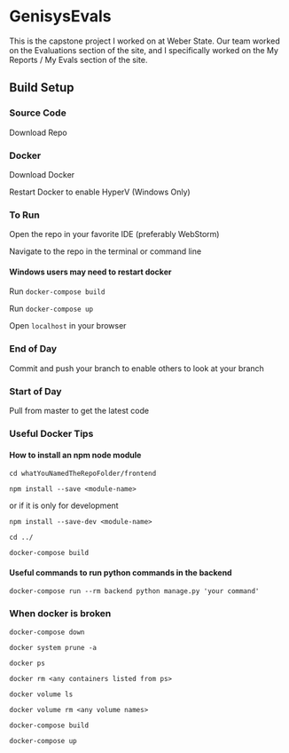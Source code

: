 # GenisysEvals
This is the capstone project I worked on at Weber State. Our team worked on the Evaluations section of the site, and I specifically worked on the My Reports / My Evals section of the site.

## Build Setup

### Source Code
Download Repo

### Docker
Download Docker

Restart Docker to enable HyperV (Windows Only)

### To Run
Open the repo in your favorite IDE (preferably WebStorm)

Navigate to the repo in the terminal or command line

#### Windows users may need to restart docker

Run `docker-compose build`

Run `docker-compose up`

Open `localhost` in your browser

### End of Day
Commit and push your branch to enable others to look at your branch

### Start of Day
Pull from master to get the latest code

### Useful Docker Tips
#### How to install an npm node module

`cd whatYouNamedTheRepoFolder/frontend`

`npm install --save <module-name>`

or if it is only for development

`npm install --save-dev <module-name>`

`cd ../`

`docker-compose build`


#### Useful commands to run python commands in the backend

`docker-compose run --rm backend python manage.py 'your command'`


### When docker is broken
`docker-compose down`

`docker system prune -a`

`docker ps`

`docker rm <any containers listed from ps>`

`docker volume ls`

`docker volume rm <any volume names>`

`docker-compose build`

`docker-compose up`


